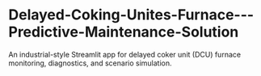 # Delayed-Coking-Unites-Furnace---Predictive-Maintenance-Solution
An industrial-style Streamlit app for delayed coker unit (DCU) furnace monitoring, diagnostics, and scenario simulation.
